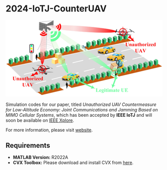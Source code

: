 # 2024-IoTJ-CounterUAV
![Scenario](./Scene.jpg)

Simulation codes for our paper, titled *Unauthorized UAV Countermeasure for Low-Altitude Economy: Joint Communications and Jamming Based on MIMO Cellular Systems*, which has been accepted by **IEEE IoTJ** and will soon be available on [IEEE Xplore](https://ieeexplore.ieee.org/).

For more information, please visit [website](https://gaozhen16.github.io).

## Requirements
- **MATLAB Version:** R2022A
- **CVX Toolbox:** Please download and install CVX from [here](https://cvxr.com/cvx).
